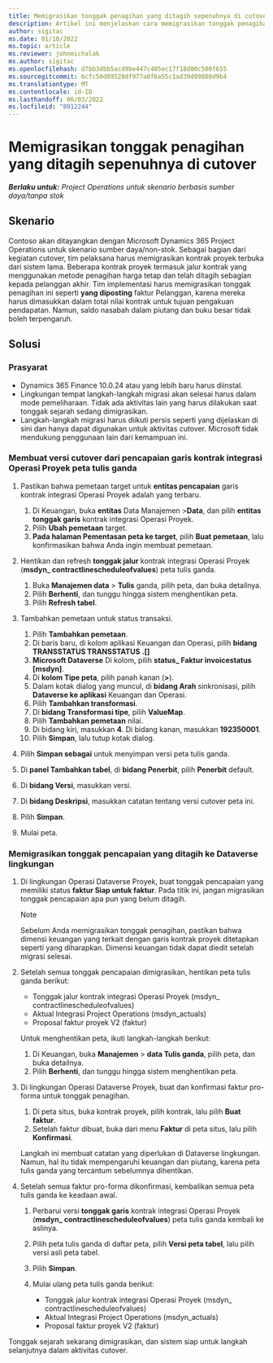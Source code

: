 ```yaml
---
title: Memigrasikan tonggak penagihan yang ditagih sepenuhnya di cutover
description: Artikel ini menjelaskan cara memigrasikan tonggak penagihan dengan harga tetap yang telah ditagihkan kepada pelanggan untuk kontrak proyek terbuka sebelum tanggal tayang.
author: sigitac
ms.date: 01/10/2022
ms.topic: article
ms.reviewer: johnmichalak
ms.author: sigitac
ms.openlocfilehash: d7bb3dbb5acd9be447c405ec17f18d00c500f655
ms.sourcegitcommit: 6cfc50d89528df977a8f6a55c1ad39d99800d9b4
ms.translationtype: MT
ms.contentlocale: id-ID
ms.lasthandoff: 06/03/2022
ms.locfileid: "8912244"
---
```

# <a name="migrate-fully-invoiced-billing-milestones-at-cutover"></a>Memigrasikan tonggak penagihan yang ditagih sepenuhnya di cutover

_**Berlaku untuk:** Project Operations untuk skenario berbasis sumber daya/tanpa stok_

## <a name="scenario"></a>Skenario

Contoso akan ditayangkan dengan Microsoft Dynamics 365 Project Operations untuk skenario sumber daya/non-stok. Sebagai bagian dari kegiatan cutover, tim pelaksana harus memigrasikan kontrak proyek terbuka dari sistem lama. Beberapa kontrak proyek termasuk jalur kontrak yang menggunakan metode penagihan harga tetap dan telah ditagih sebagian kepada pelanggan akhir. Tim implementasi harus memigrasikan tonggak penagihan ini seperti **yang diposting** faktur Pelanggan, karena mereka harus dimasukkan dalam total nilai kontrak untuk tujuan pengakuan pendapatan. Namun, saldo nasabah dalam piutang dan buku besar tidak boleh terpengaruh.

## <a name="solution"></a>Solusi

### <a name="prerequisites"></a>Prasyarat

- Dynamics 365 Finance 10.0.24 atau yang lebih baru harus diinstal.
- Lingkungan tempat langkah-langkah migrasi akan selesai harus dalam mode pemeliharaan. Tidak ada aktivitas lain yang harus dilakukan saat tonggak sejarah sedang dimigrasikan.
- Langkah-langkah migrasi harus diikuti persis seperti yang dijelaskan di sini dan hanya dapat digunakan untuk aktivitas cutover. Microsoft tidak mendukung penggunaan lain dari kemampuan ini.

### <a name="create-a-cutover-version-of-the-project-operations-integration-contract-line-milestones-dual-write-map"></a>Membuat versi cutover dari pencapaian garis kontrak integrasi Operasi Proyek peta tulis ganda 

1. Pastikan bahwa pemetaan target untuk **entitas pencapaian** garis kontrak integrasi Operasi Proyek adalah yang terbaru. 

    1. Di Keuangan, buka **entitas** Data Manajemen \>**Data**, dan pilih **entitas tonggak garis** kontrak integrasi Operasi Proyek. 
    2. Pilih **Ubah pemetaan** target. 
    3. **Pada halaman Pementasan peta ke target**, pilih **Buat pemetaan**, lalu konfirmasikan bahwa Anda ingin membuat pemetaan.

2. Hentikan dan refresh **tonggak jalur** kontrak integrasi Operasi Proyek (**msdyn\_ contractlinescheduleofvalues**) peta tulis ganda. 

    1. Buka **Manajemen data** \> **Tulis** ganda, pilih peta, dan buka detailnya. 
    2. Pilih **Berhenti**, dan tunggu hingga sistem menghentikan peta. 
    3. Pilih **Refresh tabel**.

3. Tambahkan pemetaan untuk status transaksi.

    1. Pilih **Tambahkan pemetaan**.
    2. Di baris baru, di kolom aplikasi Keuangan dan Operasi, pilih **bidang TRANSSTATUS TRANSSTATUS** **.\[\]**
    3. **Microsoft Dataverse** Di kolom, pilih **status\_ Faktur invoicestatus \[msdyn\]**.
    4. Di **kolom Tipe peta**, pilih panah kanan (**\>**).
    5. Dalam kotak dialog yang muncul, di **bidang Arah** sinkronisasi, pilih **Dataverse ke aplikasi** Keuangan dan Operasi.
    6. Pilih **Tambahkan transformasi**.
    7. Di **bidang Transformasi tipe**, pilih **ValueMap**.
    8. Pilih **Tambahkan pemetaan** nilai.
    9. Di bidang kiri, masukkan **4**. Di bidang kanan, masukkan **192350001**. 
    10. Pilih **Simpan**, lalu tutup kotak dialog.

4. Pilih **Simpan sebagai** untuk menyimpan versi peta tulis ganda. 
5. Di **panel Tambahkan tabel**, di **bidang Penerbit**, pilih **Penerbit** default.
6. Di **bidang Versi**, masukkan versi.
7. Di **bidang Deskripsi**, masukkan catatan tentang versi cutover peta ini. 
8. Pilih **Simpan**.
9. Mulai peta.

### <a name="migrate-invoiced-milestones-to-the-dataverse-environment"></a>Memigrasikan tonggak pencapaian yang ditagih ke Dataverse lingkungan

1. Di lingkungan Operasi Dataverse Proyek, buat tonggak pencapaian yang memiliki status **faktur Siap untuk faktur**. Pada titik ini, jangan migrasikan tonggak pencapaian apa pun yang belum ditagih.

    > [!NOTE]
    > Sebelum Anda memigrasikan tonggak penagihan, pastikan bahwa dimensi keuangan yang terkait dengan garis kontrak proyek ditetapkan seperti yang diharapkan. Dimensi keuangan tidak dapat diedit setelah migrasi selesai.

2. Setelah semua tonggak pencapaian dimigrasikan, hentikan peta tulis ganda berikut:

    - Tonggak jalur kontrak integrasi Operasi Proyek (msdyn\_ contractlinescheduleofvalues)
    - Aktual Integrasi Project Operations (msdyn\_actuals)
    - Proposal faktur proyek V2 (faktur)

    Untuk menghentikan peta, ikuti langkah-langkah berikut:

    1. Di Keuangan, buka **Manajemen** \> **data Tulis ganda**, pilih peta, dan buka detailnya.
    2. Pilih **Berhenti**, dan tunggu hingga sistem menghentikan peta.

3. Di lingkungan Operasi Dataverse Proyek, buat dan konfirmasi faktur pro-forma untuk tonggak penagihan. 

    1. Di peta situs, buka kontrak proyek, pilih kontrak, lalu pilih **Buat faktur**.
    2. Setelah faktur dibuat, buka dari menu **Faktur** di peta situs, lalu pilih **Konfirmasi**.

    Langkah ini membuat catatan yang diperlukan di Dataverse lingkungan. Namun, hal itu tidak mempengaruhi keuangan dan piutang, karena peta tulis ganda yang tercantum sebelumnya dihentikan.

4. Setelah semua faktur pro-forma dikonfirmasi, kembalikan semua peta tulis ganda ke keadaan awal.

    1. Perbarui versi **tonggak garis** kontrak integrasi Operasi Proyek (**msdyn\_ contractlinescheduleofvalues**) peta tulis ganda kembali ke aslinya. 
    2. Pilih peta tulis ganda di daftar peta, pilih **Versi peta tabel**, lalu pilih versi asli peta tabel.
    3. Pilih **Simpan**.
    4. Mulai ulang peta tulis ganda berikut:

        - Tonggak jalur kontrak integrasi Operasi Proyek (msdyn\_ contractlinescheduleofvalues)
        - Aktual Integrasi Project Operations (msdyn\_actuals)
        - Proposal faktur proyek V2 (faktur)

Tonggak sejarah sekarang dimigrasikan, dan sistem siap untuk langkah selanjutnya dalam aktivitas cutover.
